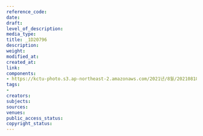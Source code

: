 ```yaml
---
reference_code: 
date: 
draft: 
level_of_description: 
media_type: 
title: _1D20796
description: 
weight: 
modified_at: 
created_at: 
link: 
components:
- https://kctu-photo.s3.ap-northeast-2.amazonaws.com/2021년/8월/20210818_경찰+양경수+위원장+구속영장+통보+방문/_1D20796.jpg
tags:
- 
creators: 
subjects: 
sources: 
venues: 
public_access_status: 
copyright_status: 
---
```


